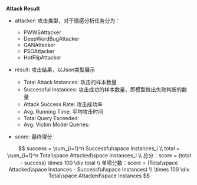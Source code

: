 **Attack Result**

- attacker: 攻击类型，对于情感分析任务分为：
  - PWWSAttacker
  - DeepWordBugAttacker
  - GANAttacker
  - PSOAttacker
  - HotFlipAttacker
  
- result: 攻击结果，以Json类型展示
  - Total Attack Instances: 攻击的样本数量
  - Successful Instances: 攻击成功的样本数量，即模型做出失败判断的数量
  - Attack Success Rate: 攻击成功率
  - Avg. Running Time: 平均攻击时间
  - Total Query Exceeded: 
  - Avg. Victim Model Queries: 
- score: 最终得分

$$
success = \sum_{i=1}^n Successful\space Instances_i
\\
total = \sum_{i=1}^n Total\space Attacked\space Instances_i
\\
总分：score = (total - success) \times 100 \div total
\\
单项分数：score = (Total\space Attacked\space Instances - Successful\space Instances) 
\\
\times 100 \div Total\space Attacked\space Instances
$$

